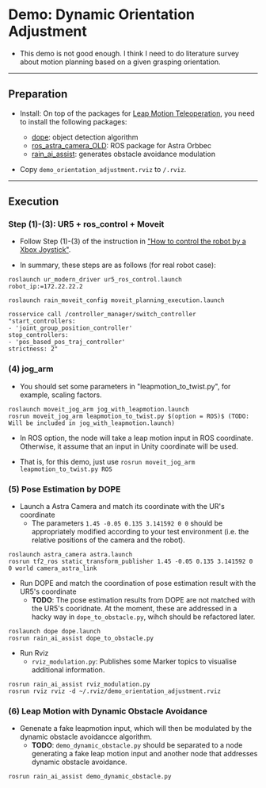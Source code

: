# Demo: Dynamic Orientation Adjustment

- This demo is not good enough. I think I need to do literature survey about motion planning based on a given grasping orientation. 

-------------------------
## Preparation

- Install: On top of the packages for [Leap Motion Teleoperation](https://github.com/inmo-jang/rain_teleoperation/blob/master/leapmotion_teleop.md), you need to install the following packages:

   - [dope](https://github.com/inmo-jang/Deep_Object_Pose): object detection algorithm
   - [ros_astra_camera_OLD](https://github.com/inmo-jang/ros_astra_camera_OLD): ROS package for Astra Orbbec
   - [rain_ai_assist](https://github.com/inmo-jang/rain_ai_assist): generates obstacle avoidance modulation 
   
* Copy `demo_orientation_adjustment.rviz` to `/.rviz`. 


-------------------------
## Execution

### Step (1)-(3): UR5 + ros_control + Moveit

- Follow Step (1)-(3) of the instruction in ["How to control the robot by a Xbox Joystick"](https://github.com/inmo-jang/rain_teleoperation/edit/master/xbox_teleop.md). 

- In summary, these steps are as follows (for real robot case):

```
roslaunch ur_modern_driver ur5_ros_control.launch robot_ip:=172.22.22.2
```

```
roslaunch rain_moveit_config moveit_planning_execution.launch
```

```
rosservice call /controller_manager/switch_controller "start_controllers:
- 'joint_group_position_controller'
stop_controllers:
- 'pos_based_pos_traj_controller'
strictness: 2"
```

### (4) jog_arm

- You should set some parameters in "leapmotion_to_twist.py", for example, scaling factors.  
```
roslaunch moveit_jog_arm jog_with_leapmotion.launch
rosrun moveit_jog_arm leapmotion_to_twist.py $(option = ROS)$ (TODO: Will be included in jog_with_leapmotion.launch)
```

- In ROS option, the node will take a leap motion input in ROS coordinate. Otherwise, it assume that an input in Unity coordinate will be used. 

- That is, for this demo, just use `rosrun moveit_jog_arm leapmotion_to_twist.py ROS`


### (5) Pose Estimation by DOPE

- Launch a Astra Camera and match its coordinate with the UR's coordinate 
   - The parameters `1.45 -0.05 0.135 3.141592 0 0` should be appropriately modified according to your test environment (i.e. the relative positions of the camera and the robot). 
```
roslaunch astra_camera astra.launch
rosrun tf2_ros static_transform_publisher 1.45 -0.05 0.135 3.141592 0 0 world camera_astra_link 
```

   
   
- Run DOPE and match the coordination of pose estimation result with the UR5's coordinate 
   - **TODO**: The pose estimation results from DOPE are not matched with the UR5's cooridnate. At the moment, these are addressed in a hacky way in `dope_to_obstacle.py`, wihch should be refactored later. 


```
roslaunch dope dope.launch
rosrun rain_ai_assist dope_to_obstacle.py
```


- Run Rviz
   - `rviz_modulation.py`: Publishes some Marker topics to visualise additional information. 
   
```
rosrun rain_ai_assist rviz_modulation.py
rosrun rviz rviz -d ~/.rviz/demo_orientation_adjustment.rviz
```

### (6) Leap Motion with Dynamic Obstacle Avoidance

- Genenate a fake leapmotion input, which will then be modulated by the dynamic obstacle avoidancce algorithm. 
   - **TODO**: `demo_dynamic_obstacle.py` should be separated to a node generating a fake leap motion input and another node that addresses dynamic obstacle avoidance. 
   
```
rosrun rain_ai_assist demo_dynamic_obstacle.py
```


